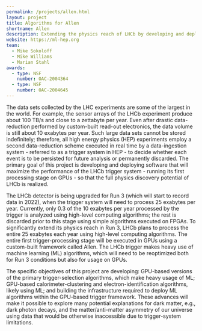 ```yaml
---
permalink: /projects/allen.html
layout: project
title: Algorithms for Allen
shortname: Allen
description: Extending the physics reach of LHCb by developing and deploying algorithms for a fully GPU-based first trigger stage
website: https://ml-hep.org
team:
  - Mike Sokoloff
  - Mike Williams
  - Marian Stahl
awards:
  - type: NSF
    number: OAC-2004364
  - type: NSF
    number: OAC-2004645
---
```

The data sets collected by the LHC experiments are some of the largest in the world. For example, 
the sensor arrays of the LHCb experiment produce about 100 TB/s 
and close to a zettabyte per year. 
Even after drastic data-reduction performed by custom-built 
read-out electronics, the data volume is still about 10 exabytes per year. 
Such large data sets cannot be stored indefinitely; therefore, all high energy physics (HEP) 
experiments employ a second data-reduction scheme executed in real time by a data-ingestion 
system - referred to as a trigger system in HEP - to decide whether each event is to be persisted for 
future analysis or permanently discarded. The primary goal of this project is developing and 
deploying software that will maximize the performance of the LHCb trigger system - 
running its first processing stage on GPUs - so that the full physics discovery potential of LHCb is realized.

The LHCb detector is being upgraded for Run 3 (which will start to record data in 2022), 
when the trigger system will need to process 25 exabytes per year. 
Currently, only 0.3 of the 10 exabytes per year processed by the trigger is analyzed using 
high-level computing algorithms; the rest is discarded prior to this stage using 
simple algorithms executed on FPGAs. 
To significantly extend its physics reach in Run 3, LHCb plans to process the entire 
25 exabytes each year using high-level computing algorithms. 
The entire first trigger-processing stage will be executed in GPUs using a custom-built framework called Allen.
The LHCb trigger makes heavy use of machine learning (ML) algorithms, which will need to be reoptimized 
both for Run 3 conditions but also for usage on GPUs. 

The specific objectives of this project are developing: GPU-based versions of the primary 
trigger-selection algorithms, which make heavy usage of ML; GPU-based calorimeter-clustering 
and electron-identification algorithms, likely using ML; 
and building the infrastructure required to deploy ML algorithms within the GPU-based trigger framework. 
These advances will make it possible to explore many potential explanations for dark matter, e.g., dark photon decays, 
and the matter/anti-matter asymmetry of our universe using data that would be 
otherwise inaccessible due to trigger-system limitations.

